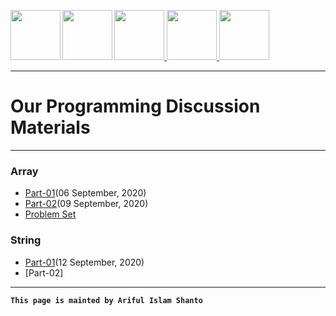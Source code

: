
<a href = "https://shanto-swe029.github.io/"> <img src = "https://shanto-swe029.github.io/newgitphoto/home.png" height = "80" align = "left"> </a>
<a href = "https://shanto-swe029.github.io/programmingnotes"> <img src = "https://shanto-swe029.github.io/newgitphoto/programmingnotes.png" height = "80" align = "left"> </a>
<a href = "https://shanto-swe029.github.io/mathematicsnotes"> <img src = "https://shanto-swe029.github.io/newgitphoto/mathematicsnotes.png" height = "80"> </a>
<a href = "https://shanto-swe029.github.io/programmingproblems"> <img src = "https://shanto-swe029.github.io/newgitphoto/programmingproblems.png" height = "80"> </a>
<a href = "https://shanto-swe029.github.io/must-do-math-cp/home"> <img src = "https://shanto-swe029.github.io/newgitphoto/mustdomathforcp.png" height = "80"> </a>

***


# Our Programming Discussion Materials

***

### Array
  - [Part-01](https://shanto-swe029.github.io/sustswe19/array-part01)(06 September, 2020)
  - [Part-02](https://shanto-swe029.github.io/sustswe19/array-part02)(09 September, 2020)
  - [Problem Set](https://shanto-swe029.github.io/sustswe19/ArrayRelatedProblems.pdf)

### String 
  - [Part-01](https://shanto-swe029.github.io/sustswe19/string-part01)(12 September, 2020)
  - [Part-02]
  



***

**`This page is mainted by Ariful Islam Shanto`**

